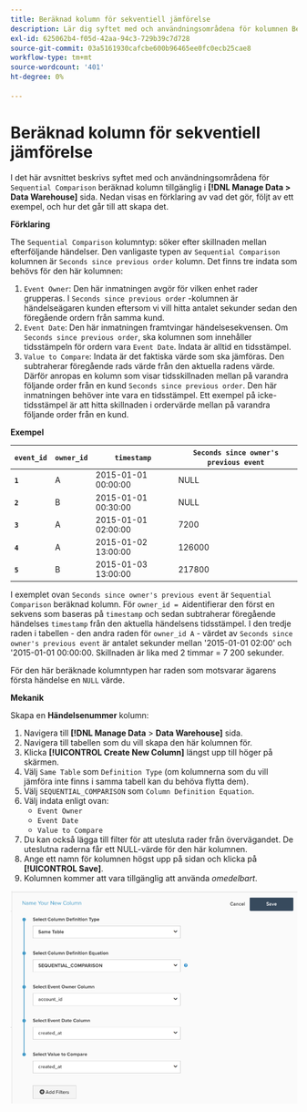 ```yaml
---
title: Beräknad kolumn för sekventiell jämförelse
description: Lär dig syftet med och användningsområdena för kolumnen Beräknad sekventiell jämförelse.
exl-id: 625062b4-f05d-42aa-94c3-729b39c7d728
source-git-commit: 03a5161930cafcbe600b96465ee0fc0ecb25cae8
workflow-type: tm+mt
source-wordcount: '401'
ht-degree: 0%

---
```


# Beräknad kolumn för sekventiell jämförelse

I det här avsnittet beskrivs syftet med och användningsområdena för `Sequential Comparison` beräknad kolumn tillgänglig i **[!DNL Manage Data > Data Warehouse]** sida. Nedan visas en förklaring av vad det gör, följt av ett exempel, och hur det går till att skapa det.

**Förklaring**

The `Sequential Comparison` kolumntyp: söker efter skillnaden mellan efterföljande händelser. Den vanligaste typen av `Sequential Comparison` kolumnen är `Seconds since previous order` kolumn. Det finns tre indata som behövs för den här kolumnen:

1. `Event Owner`: Den här inmatningen avgör för vilken enhet rader grupperas. I `Seconds since previous order` -kolumnen är händelseägaren kunden eftersom vi vill hitta antalet sekunder sedan den föregående ordern från samma kund.
1. `Event Date`: Den här inmatningen framtvingar händelsesekvensen. Om `Seconds since previous order`, ska kolumnen som innehåller tidsstämpeln för ordern vara `Event Date`. Indata är alltid en tidsstämpel.
1. `Value to Compare`: Indata är det faktiska värde som ska jämföras. Den subtraherar föregående rads värde från den aktuella radens värde. Därför anropas en kolumn som visar tidsskillnaden mellan på varandra följande order från en kund `Seconds since previous order`. Den här inmatningen behöver inte vara en tidsstämpel. Ett exempel på icke-tidsstämpel är att hitta skillnaden i ordervärde mellan på varandra följande order från en kund.

**Exempel**

| **`event_id`** | **`owner_id`** | **`timestamp`** | **`Seconds since owner's previous event`** |
|--- |--- |--- |--- |
| **`1`** | A | 2015-01-01 00:00:00 | NULL |
| **`2`** | B | 2015-01-01 00:30:00 | NULL |
| **`3`** | A | 2015-01-01 02:00:00 | 7200 |
| **`4`** | A | 2015-01-02 13:00:00 | 126000 |
| **`5`** | B | 2015-01-03 13:00:00 | 217800 |

I exemplet ovan `Seconds since owner's previous event` är `Sequential Comparison` beräknad kolumn. För `owner_id = A`identifierar den först en sekvens som baseras på `timestamp` och sedan subtraherar föregående händelses `timestamp` från den aktuella händelsens tidsstämpel. I den tredje raden i tabellen - den andra raden för `owner_id A` - värdet av `Seconds since owner's previous event` är antalet sekunder mellan &#39;2015-01-01 02:00&#39; och &#39;2015-01-01 00:00:00. Skillnaden är lika med 2 timmar = 7 200 sekunder.

För den här beräknade kolumntypen har raden som motsvarar ägarens första händelse en `NULL` värde.

**Mekanik**

Skapa en **Händelsenummer** kolumn:

1. Navigera till **[!DNL Manage Data** > **Data Warehouse]** sida.
1. Navigera till tabellen som du vill skapa den här kolumnen för.
1. Klicka **[!UICONTROL Create New Column]** längst upp till höger på skärmen.
1. Välj `Same Table` som `Definition Type` (om kolumnerna som du vill jämföra inte finns i samma tabell kan du behöva flytta dem).
1. Välj `SEQUENTIAL_COMPARISON` som `Column Definition Equation`.
1. Välj indata enligt ovan:
   - `Event Owner`
   - `Event Date`
   - `Value to Compare`
1. Du kan också lägga till filter för att utesluta rader från övervägandet. De uteslutna raderna får ett NULL-värde för den här kolumnen.
1. Ange ett namn för kolumnen högst upp på sidan och klicka på **[!UICONTROL Save]**.
1. Kolumnen kommer att vara tillgänglig att använda *omedelbart*.

![SEK](../../assets/SEC_new.png)
